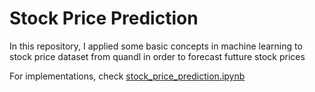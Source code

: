 # Stock Price Prediction

In this repository, I applied some basic concepts in machine learning to stock price dataset from quandl in order to forecast futture stock prices

For implementations, check [stock_price_prediction.ipynb](./stock_price_prediction.ipynb)
